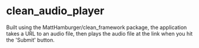 # clean_audio_player
Built using the MattHamburger/clean_framework package, the application takes a URL to an audio file, then plays the audio file at the link when you hit the 'Submit' button.
